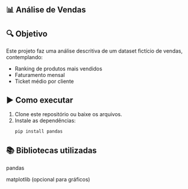 ## 📊 Análise de Vendas

## 🔍 Objetivo
Este projeto faz uma análise descritiva de um dataset fictício de vendas, contemplando:
- Ranking de produtos mais vendidos
- Faturamento mensal
- Ticket médio por cliente

## ▶️ Como executar
1. Clone este repositório ou baixe os arquivos.
2. Instale as dependências:
   ```bash
   pip install pandas 

## 📚 Bibliotecas utilizadas
pandas

matplotlib (opcional para gráficos)
